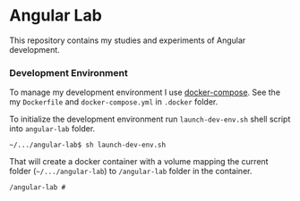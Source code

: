 # Angular Lab

This repository contains my studies and experiments of Angular development.

### Development Environment

To manage my development environment I use [docker-compose](https://docs.docker.com/compose).
See the my `Dockerfile` and `docker-compose.yml` in `.docker` folder.

To initialize the development environment run `launch-dev-env.sh` shell script into 
`angular-lab` folder.

```
~/.../angular-lab$ sh launch-dev-env.sh
```

That will create a docker container with a volume mapping the current folder 
(`~/.../angular-lab`) to `/angular-lab` folder in the container.

```
/angular-lab # 
```
